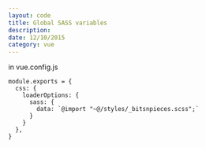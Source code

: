 ```yaml
---
layout: code
title: Global SASS variables
description: 
date: 12/10/2015
category: vue
---
```


in vue.config.js
```
module.exports = {
  css: {
    loaderOptions: {
      sass: {
        data: `@import "~@/styles/_bitsnpieces.scss";`
      }
    }
  },
}
```